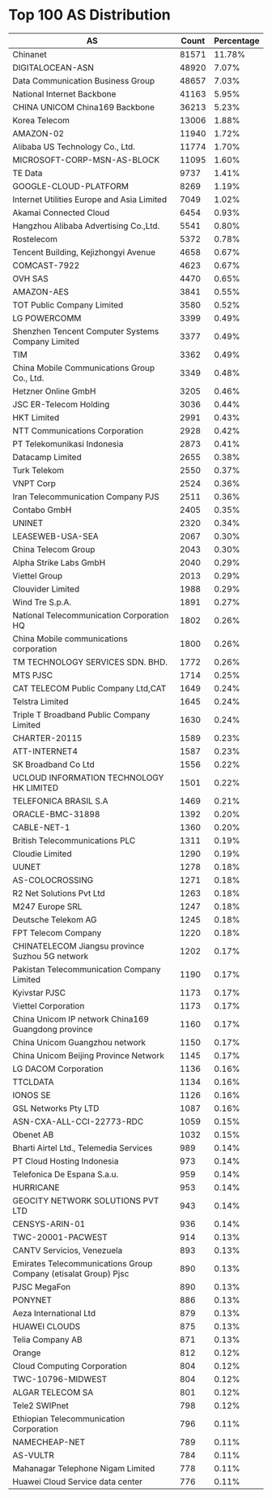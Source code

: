 # Top 100 AS Distribution
| AS | Count | Percentage |
|----|----|----|
| Chinanet | 81571 | 11.78% |
| DIGITALOCEAN-ASN | 48920 | 7.07% |
| Data Communication Business Group | 48657 | 7.03% |
| National Internet Backbone | 41163 | 5.95% |
| CHINA UNICOM China169 Backbone | 36213 | 5.23% |
| Korea Telecom | 13006 | 1.88% |
| AMAZON-02 | 11940 | 1.72% |
| Alibaba US Technology Co., Ltd. | 11774 | 1.70% |
| MICROSOFT-CORP-MSN-AS-BLOCK | 11095 | 1.60% |
| TE Data | 9737 | 1.41% |
| GOOGLE-CLOUD-PLATFORM | 8269 | 1.19% |
| Internet Utilities Europe and Asia Limited | 7049 | 1.02% |
| Akamai Connected Cloud | 6454 | 0.93% |
| Hangzhou Alibaba Advertising Co.,Ltd. | 5541 | 0.80% |
| Rostelecom | 5372 | 0.78% |
| Tencent Building, Kejizhongyi Avenue | 4658 | 0.67% |
| COMCAST-7922 | 4623 | 0.67% |
| OVH SAS | 4470 | 0.65% |
| AMAZON-AES | 3841 | 0.55% |
| TOT Public Company Limited | 3580 | 0.52% |
| LG POWERCOMM | 3399 | 0.49% |
| Shenzhen Tencent Computer Systems Company Limited | 3377 | 0.49% |
| TIM | 3362 | 0.49% |
| China Mobile Communications Group Co., Ltd. | 3349 | 0.48% |
| Hetzner Online GmbH | 3205 | 0.46% |
| JSC ER-Telecom Holding | 3036 | 0.44% |
| HKT Limited | 2991 | 0.43% |
| NTT Communications Corporation | 2928 | 0.42% |
| PT Telekomunikasi Indonesia | 2873 | 0.41% |
| Datacamp Limited | 2655 | 0.38% |
| Turk Telekom | 2550 | 0.37% |
| VNPT Corp | 2524 | 0.36% |
| Iran Telecommunication Company PJS | 2511 | 0.36% |
| Contabo GmbH | 2405 | 0.35% |
| UNINET | 2320 | 0.34% |
| LEASEWEB-USA-SEA | 2067 | 0.30% |
| China Telecom Group | 2043 | 0.30% |
| Alpha Strike Labs GmbH | 2040 | 0.29% |
| Viettel Group | 2013 | 0.29% |
| Clouvider Limited | 1988 | 0.29% |
| Wind Tre S.p.A. | 1891 | 0.27% |
| National Telecommunication Corporation HQ | 1802 | 0.26% |
| China Mobile communications corporation | 1800 | 0.26% |
| TM TECHNOLOGY SERVICES SDN. BHD. | 1772 | 0.26% |
| MTS PJSC | 1714 | 0.25% |
| CAT TELECOM Public Company Ltd,CAT | 1649 | 0.24% |
| Telstra Limited | 1645 | 0.24% |
| Triple T Broadband Public Company Limited | 1630 | 0.24% |
| CHARTER-20115 | 1589 | 0.23% |
| ATT-INTERNET4 | 1587 | 0.23% |
| SK Broadband Co Ltd | 1556 | 0.22% |
| UCLOUD INFORMATION TECHNOLOGY HK LIMITED | 1501 | 0.22% |
| TELEFONICA BRASIL S.A | 1469 | 0.21% |
| ORACLE-BMC-31898 | 1392 | 0.20% |
| CABLE-NET-1 | 1360 | 0.20% |
| British Telecommunications PLC | 1311 | 0.19% |
| Cloudie Limited | 1290 | 0.19% |
| UUNET | 1278 | 0.18% |
| AS-COLOCROSSING | 1271 | 0.18% |
| R2 Net Solutions Pvt Ltd | 1263 | 0.18% |
| M247 Europe SRL | 1247 | 0.18% |
| Deutsche Telekom AG | 1245 | 0.18% |
| FPT Telecom Company | 1220 | 0.18% |
| CHINATELECOM Jiangsu province Suzhou 5G network | 1202 | 0.17% |
| Pakistan Telecommunication Company Limited | 1190 | 0.17% |
| Kyivstar PJSC | 1173 | 0.17% |
| Viettel Corporation | 1173 | 0.17% |
| China Unicom IP network China169 Guangdong province | 1160 | 0.17% |
| China Unicom Guangzhou network | 1150 | 0.17% |
| China Unicom Beijing Province Network | 1145 | 0.17% |
| LG DACOM Corporation | 1136 | 0.16% |
| TTCLDATA | 1134 | 0.16% |
| IONOS SE | 1126 | 0.16% |
| GSL Networks Pty LTD | 1087 | 0.16% |
| ASN-CXA-ALL-CCI-22773-RDC | 1059 | 0.15% |
| Obenet AB | 1032 | 0.15% |
| Bharti Airtel Ltd., Telemedia Services | 989 | 0.14% |
| PT Cloud Hosting Indonesia | 973 | 0.14% |
| Telefonica De Espana S.a.u. | 959 | 0.14% |
| HURRICANE | 953 | 0.14% |
| GEOCITY NETWORK SOLUTIONS PVT LTD | 943 | 0.14% |
| CENSYS-ARIN-01 | 936 | 0.14% |
| TWC-20001-PACWEST | 914 | 0.13% |
| CANTV Servicios, Venezuela | 893 | 0.13% |
| Emirates Telecommunications Group Company (etisalat Group) Pjsc | 890 | 0.13% |
| PJSC MegaFon | 890 | 0.13% |
| PONYNET | 886 | 0.13% |
| Aeza International Ltd | 879 | 0.13% |
| HUAWEI CLOUDS | 875 | 0.13% |
| Telia Company AB | 871 | 0.13% |
| Orange | 812 | 0.12% |
| Cloud Computing Corporation | 804 | 0.12% |
| TWC-10796-MIDWEST | 804 | 0.12% |
| ALGAR TELECOM SA | 801 | 0.12% |
| Tele2 SWIPnet | 798 | 0.12% |
| Ethiopian Telecommunication Corporation | 796 | 0.11% |
| NAMECHEAP-NET | 789 | 0.11% |
| AS-VULTR | 784 | 0.11% |
| Mahanagar Telephone Nigam Limited | 778 | 0.11% |
| Huawei Cloud Service data center | 776 | 0.11% |
